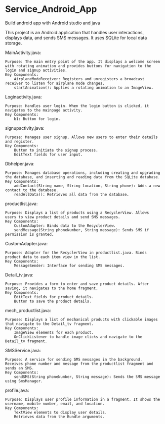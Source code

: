 # Service_Android_App
Build android app with Android studio and java

This project is an Android application that handles user interactions, displays data, and sends SMS messages. It uses SQLite for local data storage.


MainActivity.java:

    Purpose: The main entry point of the app. It displays a welcome screen with rotating animation and provides buttons for navigation to the login and signup activities.
    Key Components:
        AirplaneModeReceiver: Registers and unregisters a broadcast receiver to listen for airplane mode changes.
        startAnimation(): Applies a rotating animation to an ImageView.

Loginactivity.java:

    Purpose: Handles user login. When the login button is clicked, it navigates to the mainpage activity.
    Key Components:
        b1: Button for login.

signupactivity.java:

    Purpose: Manages user signup. Allows new users to enter their details and register.
    Key Components:
        Button to initiate the signup process.
        EditText fields for user input.

Dbhelper.java:

    Purpose: Manages database operations, including creating and upgrading the database, and inserting and reading data from the SQLite database.
    Key Components:
        addContact(String name, String location, String phone): Adds a new contact to the database.
        readAllData(): Retrieves all data from the database.

productlist.java:

    Purpose: Displays a list of products using a RecyclerView. Allows users to view product details and send SMS messages.
    Key Components:
        CustomAdapter: Binds data to the RecyclerView.
        sendMessage(String phoneNumber, String message): Sends SMS if permission is granted.

CustomAdapter.java:

    Purpose: Adapter for the RecyclerView in productlist.java. Binds product data to each item view in the list.
    Key Components:
        MessageSender: Interface for sending SMS messages.

Detail_tv.java:

    Purpose: Provides a form to enter and save product details. After saving, it navigates to the home fragment.
    Key Components:
        EditText fields for product details.
        Button to save the product details.

mech_productlist.java:

    Purpose: Displays a list of mechanical products with clickable images that navigate to the Detail_tv fragment.
    Key Components:
        ImageView elements for each product.
        OnClickListener to handle image clicks and navigate to the Detail_tv fragment.

SMSService.java:

    Purpose: A service for sending SMS messages in the background. Receives phone number and message from the productlist fragment and sends an SMS.
    Key Components:
        sendSMS(String phoneNumber, String message): Sends the SMS message using SmsManager.

profile.java:

    Purpose: Displays user profile information in a fragment. It shows the username, mobile number, email, and location.
    Key Components:
        TextView elements to display user details.
        Retrieves data from the Bundle arguments.
